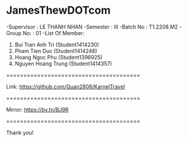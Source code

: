 JamesThewDOTcom
=======================================

-Supervisor : LE THANH NHAN
-Semester : III
-Batch No : T1.2208.M2
-Group No: : 01
-List Of Member:
 1. Bui Tran Anh Tri (Student1414230)
 2. Pham Tien Duc (Student1414248)
 3. Hoang Ngoc Phu (Student1396925)
 4. Nguyen Hoang Trung (Student1414357)

=======================================

Link: https://github.com/Quan2808/KarnelTravel

=======================================

Mirror: https://by.tn/BJ9R

=======================================

Thank you!
